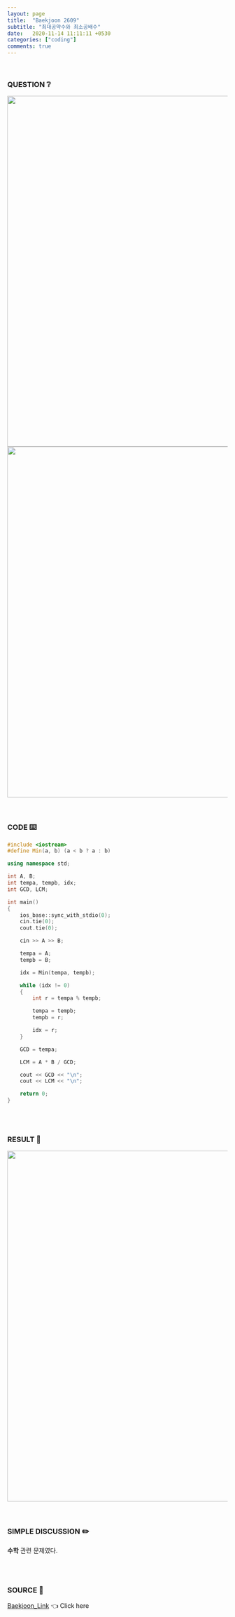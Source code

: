 ```yaml
---
layout: page
title:  "Baekjoon 2609"
subtitle: "최대공약수와 최소공배수"
date:   2020-11-14 11:11:11 +0530
categories: ["coding"]
comments: true
---
```


<br>

### QUESTION ❔

<img src="{{ '/assets/baekjoon/2609.jpg' }}" style="width: 800px; height: auto; margin-left: auto; margin-right: auto; display: block;">
<img src="{{ '/assets/baekjoon/2609a.jpg' }}" style="width: 800px; height: auto; margin-left: auto; margin-right: auto; display: block;">  

<br>
<br>

### CODE ⌨️

```c++
#include <iostream>
#define Min(a, b) (a < b ? a : b)

using namespace std;

int A, B;
int tempa, tempb, idx;
int GCD, LCM;

int main()
{
	ios_base::sync_with_stdio(0);
	cin.tie(0);
	cout.tie(0);

	cin >> A >> B;

	tempa = A;
	tempb = B;

	idx = Min(tempa, tempb);

	while (idx != 0)
	{
		int r = tempa % tempb;

		tempa = tempb;
		tempb = r;

		idx = r;
	}

	GCD = tempa;

	LCM = A * B / GCD;

	cout << GCD << "\n";
	cout << LCM << "\n";

	return 0;
}
```  

<br>
<br>

### RESULT 💛

<img src="{{ '/assets/baekjoon/2609r.jpg' }}" style="width: 800px; height: auto; margin-left: auto; margin-right: auto; display: block;">  

<br>
<br>

### SIMPLE DISCUSSION ✏️

**수학** 관련 문제였다.  

<br>
<br>

### SOURCE 💎

[Baekjoon_Link][link] 👈 Click here  

<br>
<br>

<script src="https://utteranc.es/client.js"
        repo="DCherish/DCherish.github.io"
        issue-term="pathname"
        theme="boxy-light"
        crossorigin="anonymous"
        async>
</script>

[link]: https://www.acmicpc.net/problem/2609